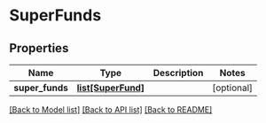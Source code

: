 # SuperFunds

## Properties
Name | Type | Description | Notes
------------ | ------------- | ------------- | -------------
**super_funds** | [**list[SuperFund]**](SuperFund.md) |  | [optional] 

[[Back to Model list]](../README.md#documentation-for-models) [[Back to API list]](../README.md#documentation-for-api-endpoints) [[Back to README]](../README.md)


